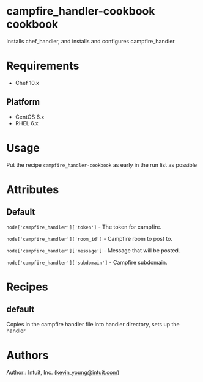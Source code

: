 # campfire_handler-cookbook cookbook

Installs chef_handler, and installs and configures campfire_handler

# Requirements

* Chef 10.x

## Platform
* CentOS 6.x
* RHEL 6.x

# Usage

Put the recipe `campfire_handler-cookbook` as early in the run list as possible

# Attributes
## Default

`node['campfire_handler']['token']`      - The token for campfire.

`node['campfire_handler']['room_id']`    - Campfire room to post to.

`node['campfire_handler']['message']`    - Message that will be posted.

`node['campfire_handler']['subdomain']`  - Campfire subdomain.

# Recipes
## default
Copies in the campfire handler file into handler directory, sets up the handler

# Authors
Author:: Intuit, Inc. (<kevin_young@intuit.com>)
